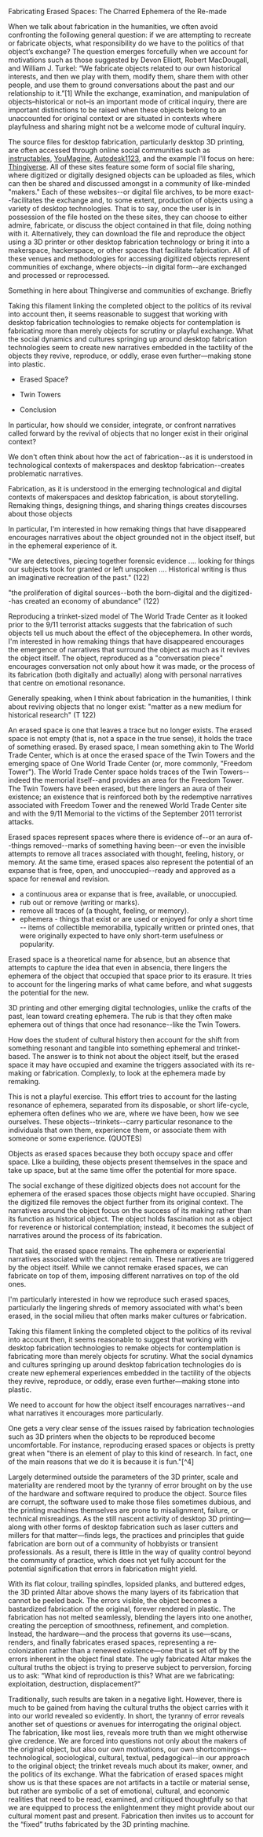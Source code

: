 Fabricating Erased Spaces: The Charred Ephemera of the Re-made


When we talk about fabrication in the humanities, we often avoid confronting the following general question: if we are attempting to recreate or fabricate objects, what responsibility do we have to the politics of that object’s exchange? The question emerges forcefully when we account for motivations such as those suggested by Devon Elliott, Robert MacDougall, and William J. Turkel: “We fabricate objects related to our own historical interests, and then we play with them, modify them, share them with other people, and use them to ground conversations about the past and our relationship to it.”[1] While the exchange, examination, and manipulation of objects–historical or not–is an important mode of critical inquiry, there are important distinctions to be raised when these objects belong to an unaccounted for original context or are situated in contexts where playfulness and sharing might not be a welcome mode of cultural inquiry. 

The source files for desktop fabrication, particularly desktop 3D printing, are often accessed through online social communities such as [instructables](http://www.instructables.com/), [YouMagine](https://www.youmagine.com/), [Autodesk1123](http://www.123dapp.com/Search/content/all), and the example I'll focus on here: [Thingiverse](https://www.thingiverse.com/). All of these sites feature some form of social file sharing, where digitized or digitally designed objects can be uploaded as files, which can then be shared and discussed amongst in a community of like-minded "makers." Each of these websites--or digital file archives, to be more exact--facilitates the exchange and, to some extent, production of objects using a variety of desktop technologies. That is to say, once the user is in possession of the file hosted on the these sites, they can choose to either admire, fabricate, or discuss the object contained in that file, doing nothing with it. Alternatively, they can download the file and reproduce the object using a 3D printer or other desktop fabrication technology or bring it into a makerspace, hackerspace, or other spaces that facilitate fabrication. All of these venues and methodologies for accessing digitized objects represent communities of exchange, where objects--in digital form--are exchanged and processed or reprocessed. 







 


Something in here about Thingiverse and communities of exchange. Briefly

Taking this filament linking the completed object to the politics of its revival into account then, it seems reasonable to suggest that working with desktop fabrication technologies to remake objects for contemplation is fabricating more than merely objects for scrutiny or playful exchange. What the social dynamics and cultures springing up around desktop fabrication technologies seem to create new narratives embedded in the tactility of the objects they revive, reproduce, or oddly, erase even further—making stone into plastic.

- Erased Space? 

- Twin Towers

- Conclusion




In particular, how should we consider, integrate, or confront narratives called forward by the revival of objects that no longer exist in their original context?

We don't often think about how the act of fabrication--as it is understood in technological contexts of makerspaces and desktop fabrication--creates problematic narratives.

Fabrication, as it is understood in the emerging technological and digital contexts of makerspaces and desktop fabrication, is about storytelling. Remaking things, designing things, and sharing things creates discourses about those objects 

In particular, I'm interested in how remaking things that have disappeared encourages narratives about the object grounded not in the object itself, but in the ephemeral experience of it.

"We are detectives, piecing together forensic evidence .... looking for things our subjects took for granted or left unspoken .... Historical writing is thus an imaginative recreation of the past." (122)

"the proliferation of digital sources--both the born-digital and the digitized--has created an economy of abundance" (122)   

Reproducing a trinket-sized model of The World Trade Center as it looked prior to the 9/11 terrorist attacks suggests that the fabrication of such objects tell us much about the effect of the objecephemera. In other words, I'm interested in how remaking things that have disappeared encourages the emergence of narratives that surround the object as much as it revives the object itself. The object, reproduced as a "conversation piece" encourages conversation not only about how it was made, or the process of its fabrication (both digitally and actually) along with personal narratives that centre on emotional resonance.




Generally speaking, when I think about fabrication in the humanities, I think about reviving objects that no longer exist: "matter as a new medium for historical research" (T 122)




An erased space is one that leaves a trace but no longer exists. The erased space is not empty (that is, not a space in the true sense), it holds the trace of something erased. By erased space, I mean something akin to The World Trade Center, which is at once the erased space of the Twin Towers and the emerging space of One World Trade Center (or, more commonly, "Freedom Tower"). The World Trade Center space holds traces of the Twin Towers--indeed the memorial itself--and provides an area for the Freedom Tower. The Twin Towers have been erased, but there lingers an aura of their existence; an existence that is reinforced both by the redemptive narratives associated with Freedom Tower and the renewed World Trade Center site and with the 9/11 Memorial to the victims of the September 2011 terrorist attacks. 

Erased spaces represent spaces where there is evidence of--or an aura of--things removed--marks of something having been--or even the invisible attempts to remove all traces associated with thought, feeling, history, or memory. At the same time, erased spaces also represent the potential of an expanse that is free, open, and unoccupied--ready and approved as a space for renewal and revision.


- a continuous area or expanse that is free, available, or unoccupied.
- rub out or remove (writing or marks).
- remove all traces of (a thought, feeling, or memory).
- ephemera - things that exist or are used or enjoyed for only a short time -- items of collectible memorabilia, typically written or printed ones, that were originally expected to have only short-term usefulness or popularity.

Erased space is a theoretical name for absence, but an absence that attempts to capture the idea that even in absencia, there lingers the ephemera of the object that occupied that space prior to its erasure. It tries to account for the lingering marks of what came before, and what suggests the potential for the new. 

3D printing and other emerging digital technologies, unlike the crafts of the past, lean toward creating ephemera. The rub is that they often make ephemera out of things that once had resonance--like the Twin Towers. 

How does the student of cultural history then account for the shift from something resonant and tangible into something ephemeral and trinket-based. The answer is to think not about the object itself, but the erased space it may have occupied and examine the triggers associated with its re-making or fabrication. Complexly, to look at the ephemera made by remaking. 

This is not a playful exercise. This effort tries to account for the lasting resonance of ephemera, separated from its disposable, or short life-cycle, ephemera often defines who we are, where we have been, how we see ourselves. These objects--trinkets--carry particular resonance to the individuals that own them, experience them, or associate them with someone or some experience. (QUOTES) 

 

Objects as erased spaces because they both occupy space and offer space. LIke a building, these objects present themselves in the space and take up space, but at the same time offer the potential for more space. 


The social exchange of these digitized objects does not account for the ephemera of the erased spaces those objects might have occupied. Sharing the digitized file removes the object further from its original context. The narratives around the object focus on the success of its making rather than its function as historical object. The object holds fascination not as a object for reverence or historical contemplation; instead, it becomes the subject of narratives around the process of its fabrication. 

That said, the erased space remains. The ephemera or experiential narratives associated with the object remain. These narratives are triggered by the object itself. While we cannot remake erased spaces, we can fabricate on top of them, imposing different narratives on top of the old ones. 

I'm particularly interested in how we reproduce such erased spaces, particularly the lingering shreds of memory associated with what's been erased, in the social milieu that often marks maker cultures or fabrication. 

Taking this filament linking the completed object to the politics of its revival into account then, it seems reasonable to suggest that working with desktop fabrication technologies to remake objects for contemplation is fabricating more than merely objects for scrutiny. What the social dynamics and cultures springing up around desktop fabrication technologies do is create new ephemeral experiences embedded in the tactility of the objects they revive, reproduce, or oddly, erase even further—making stone into plastic.

We need to account for how the object itself encourages narratives--and what narratives it encourages more particularly.

One gets a very clear sense of the issues raised by fabrication technologies such as 3D printers when the objects to be reproduced become uncomfortable. For instance, reproducing erased spaces or objects is pretty great when "there is an element of play to this kind of research. In fact, one of the main reasons that we do it is because it is fun."[^4] 


Largely determined outside the parameters of the 3D printer, scale and materiality are rendered moot by the tyranny of error brought on by the use of the hardware and software required to produce the object. Source files are corrupt, the software used to make those files sometimes dubious, and the printing machines themselves are prone to misalignment, failure, or technical misreadings. As the still nascent activity of desktop 3D printing—along with other forms of desktop fabrication such as laser cutters and millers for that matter—finds legs, the practices and principles that guide fabrication are born out of a community of hobbyists or transient professionals. As a result, there is little in the way of quality control beyond the community of practice, which does not yet fully account for the potential signification that errors in fabrication might yield.


With its flat colour, trailing spindles, lopsided planks, and buttered edges, the 3D printed Altar above shows the many layers of its fabrication that cannot be peeled back. The errors visible, the object becomes a bastardized fabrication of the original, forever rendered in plastic. The fabrication has not melted seamlessly, blending the layers into one another, creating the perception of smoothness, refinement, and completion. Instead, the hardware—and the process that governs its use—scans, renders, and finally fabricates erased spaces, representing a re-colonization rather than a renewed existence—one that is set off by the errors inherent in the object final state. The ugly fabricated Altar makes the cultural truths the object is trying to preserve subject to perversion, forcing us to ask: “What kind of reproduction is this? What are we fabricating: exploitation, destruction, displacement?”


Traditionally, such results are taken in a negative light. However, there is much to be gained from having the cultural truths the object carries with it into our world revealed so evidently. In short, the tyranny of error reveals another set of questions or avenues for interrogating the original object. The fabrication, like most lies, reveals more truth than we might otherwise give credence. We are forced into questions not only about the makers of the original object, but also our own motivations, our own shortcomings--technological, sociological, cultural, textual, pedagogical--in our approach to the original object; the trinket reveals much about its maker, owner, and the politics of its exchange. What the fabrication of erased spaces might show us is that these spaces are not artifacts in a tactile or material sense, but rather are symbolic of a set of emotional, cultural, and economic realities that need to be read, examined, and critiqued thoughtfully so that we are equipped to process the enlightenment they might provide about our cultural moment past and present. Fabrication then invites us to account for the “fixed” truths fabricated by the 3D printing machine.
